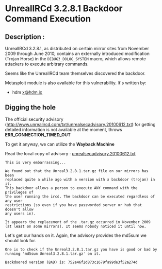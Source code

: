 # UnrealIRCd 3.2.8.1 Backdoor Command Execution

## Description :

UnrealIRCd 3.2.8.1, as distributed on certain mirror sites from November 2009 through June 2010, contains an externally introduced modification (Trojan Horse) in the `DEBUG3_DOLOG_SYSTEM` macro, which allows remote attackers to execute arbitrary commands.

Seems like the UnrealIRCd team themselves discovered the backdoor.

Metasploit module is also available for this vulnerability. It's written by:

* hdm <x@hdm.io>

## Digging the hole

The official security advisory (http://www.unrealircd.com/txt/unrealsecadvisory.20100612.txt) for getting detailed information is not available at the moment, throws **ERR_CONNECTION_TIMED_OUT**

To get it anyway, we can utilize the **Wayback Machine**

Read the local copy of advisory : [unrealsecadvisory.20100612.txt](unrealsecadvisory.20100612.txt)

```
This is very embarrassing...

We found out that the Unreal3.2.8.1.tar.gz file on our mirrors has been
replaced quite a while ago with a version with a backdoor (trojan) in it.
This backdoor allows a person to execute ANY command with the privileges of
the user running the ircd. The backdoor can be executed regardless of any user
restrictions (so even if you have passworded server or hub that doesn't allow
any users in).

It appears the replacement of the .tar.gz occurred in November 2009 (at least on some mirrors). It seems nobody noticed it until now.
```

Let's get our hands on it. Again, the advisory provides the md5sum we should look for.

```
One is to check if the Unreal3.2.8.1.tar.gz you have is good or bad by running 'md5sum Unreal3.2.8.1.tar.gz' on it.

Backdoored version (BAD) is: 752e46f2d873c1679fa99de3f52a274d
```

